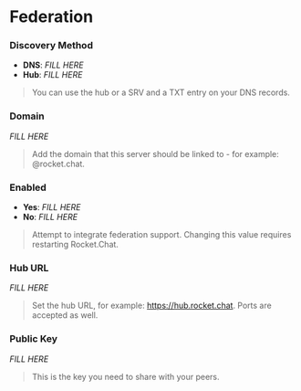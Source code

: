 # Federation

### Discovery Method

- **DNS**: _FILL HERE_
- **Hub**: _FILL HERE_

> You can use the hub or a SRV and a TXT entry on your DNS records.


### Domain

_FILL HERE_

> Add the domain that this server should be linked to - for example: @rocket.chat.


### Enabled

- **Yes**: _FILL HERE_
- **No**: _FILL HERE_

> Attempt to integrate federation support. Changing this value requires restarting Rocket.Chat.


### Hub URL

_FILL HERE_

> Set the hub URL, for example: https://hub.rocket.chat. Ports are accepted as well.


### Public Key

_FILL HERE_

> This is the key you need to share with your peers.

